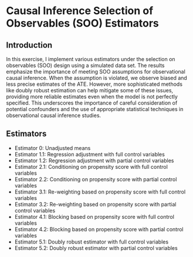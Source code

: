 # Causal Inference Selection of Observables (SOO) Estimators

## Introduction
In this exercise, I implement various estimators under the selection on observables (SOO) design using a simulated data set. The results emphasize the importance of meeting SOO assumptions for observational causal inference. When the assumption is violated, we observe biased and less precise estimates of the ATE. However, more sophisticated methods like doubly robust estimation can help mitigate some of these issues, providing more reliable estimates even when the model is not perfectly specified. This underscores the importance of careful consideration of potential confounders and the use of appropriate statistical techniques in observational causal inference studies.

## Estimators
- Estimator 0: Unadjusted means
- Estimator 1.1: Regression adjustment with full control variables
- Estimator 1.2: Regression adjustment with partial control variables
- Estimator 2.1: Conditioning on propensity score with full control variables
- Estimator 2.2: Conditioning on propensity score with partial control variables
- Estimator 3.1: Re-weighting based on propensity score with full control variables
- Estimator 3.2: Re-weighting based on propensity score with partial control variables
- Estimator 4.1: Blocking based on propensity score with full control variables
- Estimator 4.2: Blocking based on propensity score with partial control variables
- Estimator 5.1: Doubly robust estimator with full control variables
- Estimator 5.2: Doubly robust estimator with partial control variables

